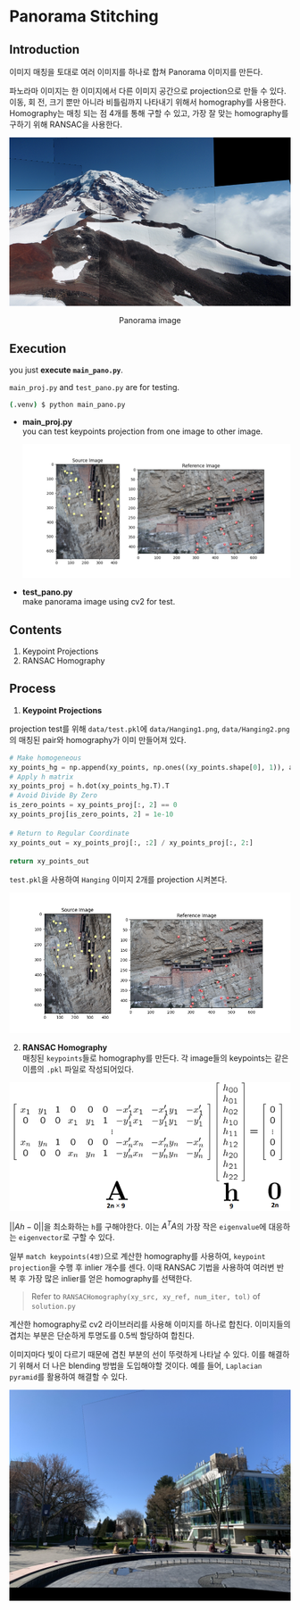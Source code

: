 # Panorama Stitching

## Introduction

이미지 매칭을 토대로 여러 이미지를 하나로 합쳐 Panorama 이미지를 만든다.

파노라마 이미지는 한 이미지에서 다른 이미지 공간으로 projection으로 만들 수 있다. 이동, 회 전, 크기 뿐만 아니라 비틀림까지 나타내기 위해서 homography를 사용한다. Homography는 매칭 되는 점 4개를 통해 구할 수 있고, 가장 잘 맞는 homography를 구하기 위해 RANSAC을 사용한다.

<p align="center">
    <img src="./result_images/Rainier_pano.png?raw=true"/>
</p>
<p align="center">Panorama image</p>

## Execution

you just **execute `main_pano.py`**.

`main_proj.py` and `test_pano.py` are for testing.

```sh
(.venv) $ python main_pano.py
```

- **main_proj.py**  
   you can test keypoints projection from one image to other image.
    <p align="center">
        <img src="./result_images/keypoint_projection.png?raw=true"/>
    </p>
- **test_pano.py**  
   make panorama image using cv2 for test.

## Contents

1. Keypoint Projections
2. RANSAC Homography

## Process

1. **Keypoint Projections**

projection test를 위해 `data/test.pkl`에 `data/Hanging1.png`, `data/Hanging2.png`의 매칭된 pair와 homography가 이미 만들어져 있다.

```python
# Make homogeneous
xy_points_hg = np.append(xy_points, np.ones((xy_points.shape[0], 1)), axis=1)
# Apply h matrix
xy_points_proj = h.dot(xy_points_hg.T).T
# Avoid Divide By Zero
is_zero_points = xy_points_proj[:, 2] == 0
xy_points_proj[is_zero_points, 2] = 1e-10

# Return to Regular Coordinate
xy_points_out = xy_points_proj[:, :2] / xy_points_proj[:, 2:]

return xy_points_out
```

`test.pkl`을 사용하여 `Hanging` 이미지 2개를 projection 시켜본다.

<p align="center">
    <img src="./result_images/keypoint_projection.png?raw=true"/>
</p>

2. **RANSAC Homography**  
   매칭된 `keypoints`들로 homography를 만든다. 각 image들의 keypoints는 같은 이름의 `.pkl` 파일로 작성되어있다.

<p align="center">
    <img src="./Lab Description and Report/homography.png?raw=true"/>
</p>

$||Ah - 0||$을 최소화하는 `h`를 구해야한다. 이는 $A^TA$의 가장 작은 `eigenvalue`에 대응하는 `eigenvector`로 구할 수 있다.

일부 `match keypoints(4쌍)`으로 계산한 homography를 사용하여, `keypoint projection`을 수행 후 inlier 개수를 센다. 이때 RANSAC 기법을 사용하여 여러번 반복 후 가장 많은 inlier를 얻은 homography를 선택한다.

> Refer to `RANSACHomography(xy_src, xy_ref, num_iter, tol)` of `solution.py`

계산한 homography로 cv2 라이브러리를 사용해 이미지를 하나로 합친다. 이미지들의 겹치는 부분은 단순하게 투명도를 0.5씩 할당하여 합친다.

이미지마다 빛이 다르기 때문에 겹친 부분의 선이 뚜렷하게 나타날 수 있다. 이를 해결하기 위해서 더 나은 blending 방법을 도입해야할 것이다. 예를 들어, `Laplacian pyramid`를 활용하여 해결할 수 있다.

<p align="center">
    <img src="./result_images/Foundation_pano.png?raw=true"/>
</p>
